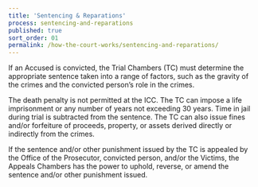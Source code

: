 ```yaml
---
title: 'Sentencing & Reparations'
process: sentencing-and-reparations
published: true
sort_order: 01
permalink: /how-the-court-works/sentencing-and-reparations/
---
```



If an Accused is convicted, the Trial Chambers (TC) must determine the appropriate sentence taken into a range of factors, such as the gravity of the crimes and the convicted person’s role in the crimes.&nbsp;

The death penalty is not permitted at the ICC. The TC can impose a life imprisonment or any number of years not exceeding 30 years. Time in jail during trial is subtracted from the sentence. The TC can also issue fines and/or forfeiture of proceeds, property, or assets derived directly or indirectly from the crimes.&nbsp; &nbsp;

If the sentence and/or other punishment issued by the TC is appealed by the Office of the Prosecutor, convicted person, and/or the Victims, the Appeals Chambers has the power to uphold, reverse, or amend the sentence and/or other punishment issued.&nbsp;